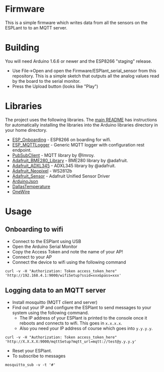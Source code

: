 # Firmware

This is a simple firmware which writes data from all the sensors on the ESPLant to to an MQTT server.

# Building

You will need Arduino 1.6.6 or newer and the ESP8266 "staging" release.

* Use File->Open and open the Firmware/ESPlant_serial_sensor from this repository. This is a simple sketch that outputs all the analog values read by the board to the serial monitor.
* Press the Upload button (looks like "Play")

# Libraries

The project uses the following libraries. The [main README](https://github.com/CCHS-Melbourne/ESPlant#libraries-you-will-need) has instructions for automatically installing the libraries into the Arduino libraries directory in your home directory.

* [ESP_Onboarding](https://github.com/wolfeidau/ESP_Onboarding) - ESP8266 on boarding for wifi.
* [ESP_MQTTLogger](https://github.com/wolfeidau/ESP_MQTTLogger) - Generic MQTT logger with configuration rest endpoint.
* [PubSubClient](https://github.com/Imroy/pubsubclient) - MQTT library by @Imroy.
* [Adafruit_BME280_Library](https://github.com/adafruit/Adafruit_BME280_Library) - BME280 library by @adafruit.
* [Adafruit_ADXL345](https://github.com/adafruit/Adafruit_ADXL345) - ADXL345 library by @adafruit.
* [Adafruit_Neopixel](https://github.com/adafruit/Adafruit_NeoPixel) - WS2812b
* [Adafruit_Sensor](https://github.com/adafruit/Adafruit_Sensor) - Adafruit Unified Sensor Driver
* [ArduinoJson](https://github.com/bblanchon/ArduinoJson)
* [DallasTemperature](https://github.com/milesburton/Arduino-Temperature-Control-Library)
* [OneWire](https://github.com/PaulStoffregen/OneWire)

# Usage

## Onboarding to wifi

* Connect to the ESPlant using USB
* Open the Arduino Serial Monitor
* Copy the Access Token and note the name of your AP!
* Connect to your AP
* Connect the device to wifi using the following command
```
curl -v -H "Authorization: Token access_token_here" 'http://192.168.4.1:9000/wifiSetup?ssid=xxx&pass=xxx'
```

## Logging data to an MQTT server

* Install mosquitto (MQTT client and server)
* Find out your IP and configure the ESPlant to send messages to your system using the following command.
    * The IP address of your ESPlant is printed to the console once it reboots and connects to wifi. This goes in `x.x.x.x`.
    * Also you need your IP address of course which goes into `y.y.y.y`.
```
curl -v -H "Authorization: Token access_token_here" 'http://X.X.X.X:9000/mqttSetup?mqtt_url=mqtt://test@y.y.y.y'
```
* Reset your ESPlant.
* To subscribe to messages
```
mosquitto_sub -v -t '#'
```
